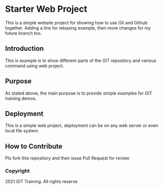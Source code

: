 # Starter Web Project

This is a simple website project for showing how to use Git and Github together. Adding a line for rebasing example, then more changes for my future branch too.

## Introduction

This is example is to show different parts of the GIT repository and various command using web project.

## Purpose

As stated above, the main purpose is to provide simple examples for GIT training demos.

## Deployment

This is a simple web project, deployment can be on any web server or even local file system.

## How to Contribute

Pls fork this repository and then issue Pull Request for review

### Copyright

2021 GIT Training. All rights reserve